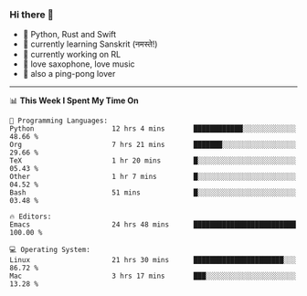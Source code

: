 ### Hi there 👋

- 📙 Python, Rust and Swift
- 🌱 currently learning Sanskrit (नमस्ते!)
- 🔭 currently working on RL
- 🎷 love saxophone, love music
- 🏓 also a ping-pong lover

<!--
**ZiqinGong/ZiqinGong** is a ✨ _special_ ✨ repository because its `README.md` (this file) appears on your GitHub profile.

Here are some ideas to get you started:

- 🔭 I’m currently working on ...
- 🌱 I’m currently learning ...
- 👯 I’m looking to collaborate on ...
- 🤔 I’m looking for help with ...
- 💬 Ask me about ...
- 📫 gongzq0301@sjtu.edu.cn
- 😄 Pronouns: ...
- ⚡ Fun fact: ...
-->

---

<!--START_SECTION:waka-->
📊 **This Week I Spent My Time On** 

```text
💬 Programming Languages: 
Python                   12 hrs 4 mins       ████████████░░░░░░░░░░░░░   48.66 % 
Org                      7 hrs 21 mins       ███████░░░░░░░░░░░░░░░░░░   29.66 % 
TeX                      1 hr 20 mins        █░░░░░░░░░░░░░░░░░░░░░░░░   05.43 % 
Other                    1 hr 7 mins         █░░░░░░░░░░░░░░░░░░░░░░░░   04.52 % 
Bash                     51 mins             █░░░░░░░░░░░░░░░░░░░░░░░░   03.48 % 

🔥 Editors: 
Emacs                    24 hrs 48 mins      █████████████████████████   100.00 % 

💻 Operating System: 
Linux                    21 hrs 30 mins      ██████████████████████░░░   86.72 % 
Mac                      3 hrs 17 mins       ███░░░░░░░░░░░░░░░░░░░░░░   13.28 % 
```


<!--END_SECTION:waka-->
